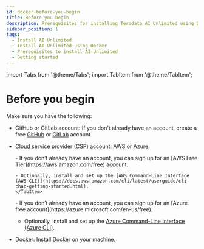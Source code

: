 ```yaml
---
id: docker-before-you-begin
title: Before you begin
description: Prerequisites for installing Teradata AI Unlimited using Docker.
sidebar_position: 1
tags:
  - Install AI Unlimited
  - Install AI Unlimited using Docker
  - Prerequisites to install AI Unlimited
  - Getting started
---
```

import Tabs from '@theme/Tabs';
import TabItem from '@theme/TabItem';

# Before you begin

Make sure you have the following:

- GitHub or GitLab account: If you don't already have an account, create a free [GitHub](https://github.com) or [GitLab](https://gitlab.com) account.

- [Cloud service provider (CSP)](/docs/glossary.md#glo-csp) account: AWS or Azure. 

    <Tabs>
    <TabItem value="aws" label="AWS" default>
      - If you don’t already have an account, you can sign up for an [AWS Free Tier](https://aws.amazon.com/free) account.
    
      - Optionally, install and set up the [AWS Command-Line Interface (AWS CLI)](https://docs.aws.amazon.com/cli/latest/userguide/cli-chap-getting-started.html).
      </TabItem>

  <TabItem value="azure" label="Azure">
   - If you don’t already have an account, you can sign up for an [Azure free account](https://azure.microsoft.com/en-us/free). 
   
   - Optionally, install and set up the [Azure Command-Line Interface (Azure CLI)](https://learn.microsoft.com/en-us/cli/azure/get-started-with-azure-cli). 

   
  </TabItem>
    </Tabs>

- Docker: Install [Docker](https://www.docker.com/get-started/) on your machine. 

